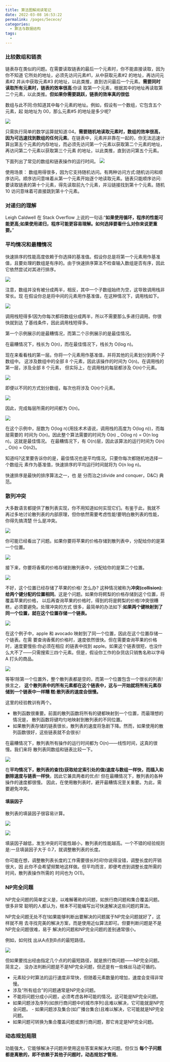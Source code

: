 ```yaml
---
title: 算法图解阅读笔记
date: 2022-03-08 16:53:22
permalink: /pages/5ecece/
categories:
  - 算法与数据结构
tags:
  -
---
```


### 比较数组和链表

链表存在类似的问题。在需要读取链表的最后一个元素时，你不能直接读取，因为你不知道 它所处的地址，必须先访问元素#1，从中获取元素#2 的地址，再访问元素#2 并从中获取元素#3 的地址，以此类推，直到访问最后一个元素。**需要同时读取所有元素时，链表的效率很高**:你读 取第一个元素，根据其中的地址再读取第二个元素，以此类推。**但如果你需要跳跃，链表的效率真的很低**

数组与此不同:你知道其中每个元素的地址。例如，假设有一个数组，它包含五个元素，起 始地址为 00，那么元素#5 的地址是多少呢?

![](https://gitee.com/gan_chuan_yin/blog-image/raw/master/img/20220310095322.png)

只需执行简单的数学运算就知道:04。**需要随机地读取元素时，数组的效率很高，因为可迅速找到数组的任何元素**。在链表中，元素并非靠在一起的，你无法迅速计算出第五个元素的内存地址，而必须先访问第一个元素以获取第二个元素的地址，再访问第二个元素以获取第三个元素 的地址，以此类推，直到访问第五个元素。

下面列出了常见的数组和链表操作的运行时间。
![](https://gitee.com/gan_chuan_yin/blog-image/raw/master/img/20220310101956.png)

使用场景： 数组用得很多，因为它支持随机访问。有两种访问方式:随机访问和顺序访问。顺序访问意味着从第一个元素开始逐个地读取元素。链表只能顺序访问:要读取链表的第十个元素，得先读取前九个元素，并沿链接找到第十个元素。随机 10 访问意味着可直接跳到第十个元素。

### 对递归的理解

Leigh Caldwell 在 Stack Overflow 上说的一句话:“**如果使用循环，程序的性能可能更高;如果使用递归，程序可能更容易理解。如何选择要看什么对你来说更重要。**”

### 平均情况和最糟情况

快速排序的性能高度依赖于你选择的基准值。假设你总是将第一个元素用作基准值，且要处理的数组是有序的。由于快速排序算法不检查输入数组是否有序，因此它依然尝试对其进行排序。

![](https://gitee.com/gan_chuan_yin/blog-image/raw/master/img/20220310235627.png)

注意，数组并没有被分成两半，相反，其中一个子数组始终为空，这导致调用栈非常长。现 在假设你总是将中间的元素用作基准值，在这种情况下，调用栈如下。

![](https://gitee.com/gan_chuan_yin/blog-image/raw/master/img/20220310235750.png)

调用栈短得多!因为你每次都将数组分成两半，所以不需要那么多递归调用。你很快就到达 了基线条件，因此调用栈短得多。

第一个示例展示的是最糟情况，而第二个示例展示的是最佳情况。

在最糟情况下，栈长为 O(n)，而在最佳情况下，栈长为 O(log n)。

现在来看看栈的第一层。你将一个元素用作基准值，并将其他的元素划分到两个子数组中。 这涉及数组中的全部 8 个元素，因此该操作的时间为 O(n)。在调用栈的第一层，涉及全部 8 个元素， 但实际上，在调用栈的每层都涉及 O(n)个元素。

![](https://gitee.com/gan_chuan_yin/blog-image/raw/master/img/20220310235842.png)

即便以不同的方式划分数组，每次也将涉及 O(n)个元素。

![](https://gitee.com/gan_chuan_yin/blog-image/raw/master/img/20220310235912.png)

因此，完成每层所需的时间都为 O(n)。

![](https://gitee.com/gan_chuan_yin/blog-image/raw/master/img/20220310235931.png)

在这个示例中，层数为 O(log n)(用技术术语说，调用栈的高度为 O(log n))，而每层需要的 时间为 O(n)。因此整个算法需要的时间为 O(n) _ O(log n) = O(n log n)。这就是最佳情况。
在最糟情况下，有 O(n)层，因此该算法的运行时间为 O(n) _ O(n) = O(n2)。

知道吗?这里要告诉你的是，最佳情况也是平均情况。只要你每次都随机地选择一个数组元 素作为基准值，快速排序的平均运行时间就将为 O(n log n)。

快速排序是最快的排序算法之一，也 是 分而治之(divide and conquer，D&C) 典范。

### 散列冲突

大多数语言都提供了散列表实现，你不用知道如何实现它们。有鉴于此，我就不 再过多地讨论散列表的内部原理，但你依然需要考虑性能!要明白散列表的性能，你得先搞清楚 什么是冲突。

![](https://gitee.com/gan_chuan_yin/blog-image/raw/master/img/20220311101328.png)

你可能已经看出了问题。如果你要将苹果的价格存储到散列表中，分配给你的是第一个位置。

![](https://gitee.com/gan_chuan_yin/blog-image/raw/master/img/20220311101403.png)

接下来，你要将香蕉的价格存储到散列表中，分配给你的是第二个位置。

![](https://gitee.com/gan_chuan_yin/blog-image/raw/master/img/20220311101426.png)

不好，这个位置已经存储了苹果的价格! 怎么办? 这种情况被称为**冲突(collision):给两个键分配的位置相同**。这是个问题。如果你将鳄梨的价格存储到这个位置，将覆盖苹果的价格， 以后再查询苹果的价格时，得到的将是鳄梨的价格!冲突很糟糕，必须要避免。处理冲突的方式 很多，最简单的办法如下:**如果两个键映射到了同一个位置，就在这个位置存储一个链表。**

![](https://gitee.com/gan_chuan_yin/blog-image/raw/master/img/20220311101543.png)

在这个例子中，apple 和 avocado 映射到了同一个位置，因此在这个位置存储一个链表。在需 要查询香蕉的价格时，速度依然很快。但在需要查询苹果的价格时，速度要慢些:你必须在相应 的链表中找到 apple。如果这个链表很短，也没什么大不了——只需搜索三四个元素。但是，假设你工作的杂货店只销售名称以字母 A 打头的商品。

![](https://gitee.com/gan_chuan_yin/blog-image/raw/master/img/20220311101639.png)

等等!除第一个位置外，整个散列表都是空的，而第一个位置包含一个很长的列表!换言之， **这个散列表中的所有元素都在这个链表中，这与一开始就将所有元素存储到一个链表中一样糟 糕:散列表的速度会很慢。**

这里的经验教训有两个。

- 散列函数很重要。前面的散列函数将所有的键都映射到一个位置，而最理想的情况是， 散列函数将键均匀地映射到散列表的不同位置。
- 如果散列表存储的链表很长，散列表的速度将急剧下降。然而，如果使用的散列函数很好，这些链表就不会很长!

在最糟情况下，散列表所有操作的运行时间都为 O(n)——线性时间，这真的很慢。我们来将 散列表同数组和链表比较一下。

![](https://gitee.com/gan_chuan_yin/blog-image/raw/master/img/20220311101914.png)

在**平均情况下，散列表的查找(获取给定索引处的值)速度与数组一样快，而插入和删除速度与链表一样快**，因此它兼具两者的优点! 但在最糟情况下，散列表的各种操作的速度都很慢。 因此，在使用散列表时，避开最糟情况至关重要。为此，需要避免冲突。

#### 填装因子

散列表的填装因子很容易计算。

![](https://gitee.com/gan_chuan_yin/blog-image/raw/master/img/20220311224418.png)

![](https://gitee.com/gan_chuan_yin/blog-image/raw/master/img/20220311224611.png)

填装因子越低，发生冲突的可能性越小，散列表的性能越高。一个不错的经验规则是:一旦填装因子大于 0.7，就调整散列表的长度。

你可能在想，调整散列表长度的工作需要很长时间!你说得没错，调整长度的开销很大，因 此你不会希望频繁地这样做。但平均而言，即便考虑到调整长度所需的时间，散列表操作所需的 时间也为 O(1)。




### NP完全问题

NP完全问题的简单定义是，以难解著称的问题，如旅行商问题和集合覆盖问题。很多非常 聪明的人都认为，根本不可能编写出可快速解决这些问题的算法。

NP完全问题无处不在!如果能够判断出要解决的问题属于NP完全问题就好了，这样就不用 去寻找完美的解决方案，而是使用近似算法即可。但要判断问题是不是NP完全问题很难，易于 解决的问题和NP完全问题的差别通常很小。

例如，如何找 出从A点到B点的最短路径。

![](https://gitee.com/gan_chuan_yin/blog-image/raw/master/img/20220312222113.png)

但如果要找出经由指定几个点的的最短路径，就是旅行商问题——NP完全问题。简言之， 没办法判断问题是不是NP完全问题，但还是有一些蛛丝马迹可循的。

- 元素较少时算法的运行速度非常快，但随着元素数量的增加，速度会变得非常慢。
- 涉及“所有组合”的问题通常是NP完全问题。
- 不能将问题分成小问题，必须考虑各种可能的情况。这可能是NP完全问题。
- 如果问题涉及序列(如旅行商问题中的城市序列)且难以解决，它可能就是NP完全问题。 - 如果问题涉及集合(如广播台集合)且难以解决，它可能就是NP完全问题。
- 如果问题可转换为集合覆盖问题或旅行商问题，那它肯定是NP完全问题。


### 动态规划局限

功能强大，它能够解决子问题并使用这些答案来解决大问题。但仅当 **每个子问题都是离散的，即不依赖于其他子问题时，动态规划才管用**。



